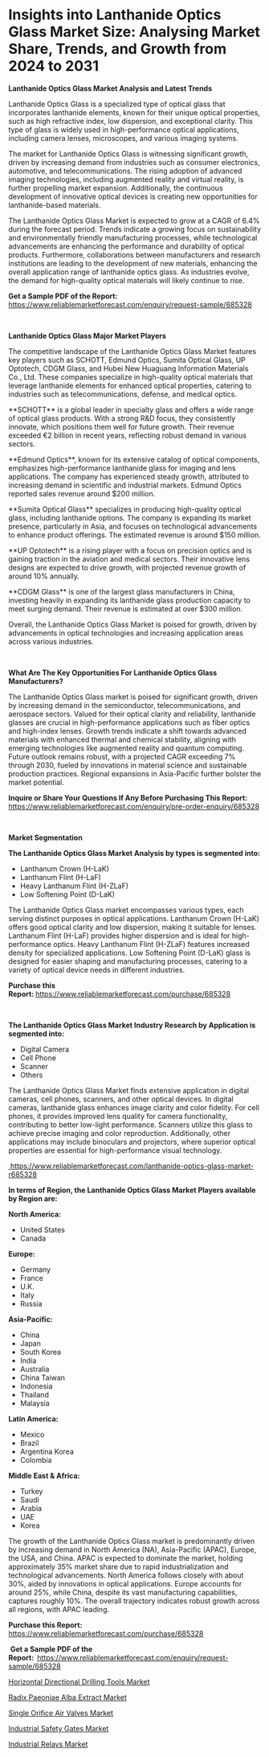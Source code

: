 <p><h1>Insights into Lanthanide Optics Glass Market Size: Analysing Market Share, Trends, and Growth from 2024 to 2031</h1></p><p><strong>Lanthanide Optics Glass Market Analysis and Latest Trends</strong></p>
<p><p>Lanthanide Optics Glass is a specialized type of optical glass that incorporates lanthanide elements, known for their unique optical properties, such as high refractive index, low dispersion, and exceptional clarity. This type of glass is widely used in high-performance optical applications, including camera lenses, microscopes, and various imaging systems. </p><p>The market for Lanthanide Optics Glass is witnessing significant growth, driven by increasing demand from industries such as consumer electronics, automotive, and telecommunications. The rising adoption of advanced imaging technologies, including augmented reality and virtual reality, is further propelling market expansion. Additionally, the continuous development of innovative optical devices is creating new opportunities for lanthanide-based materials.</p><p>The Lanthanide Optics Glass Market is expected to grow at a CAGR of 6.4% during the forecast period. Trends indicate a growing focus on sustainability and environmentally friendly manufacturing processes, while technological advancements are enhancing the performance and durability of optical products. Furthermore, collaborations between manufacturers and research institutions are leading to the development of new materials, enhancing the overall application range of lanthanide optics glass. As industries evolve, the demand for high-quality optical materials will likely continue to rise.</p></p>
<p><strong>Get a Sample PDF of the Report:&nbsp;</strong> <a href="https://www.reliablemarketforecast.com/enquiry/request-sample/685328?utm_campaign=1130&utm_medium=2&utm_source=Github&utm_content=ia&utm_term=20102024&utm_id=lanthanide-optics-glass">https://www.reliablemarketforecast.com/enquiry/request-sample/685328</a></p>
<p>&nbsp;</p>
<p><strong>Lanthanide Optics Glass Major Market Players</strong></p>
<p><p>The competitive landscape of the Lanthanide Optics Glass Market features key players such as SCHOTT, Edmund Optics, Sumita Optical Glass, UP Optotech, CDGM Glass, and Hubei New Huaguang Information Materials Co., Ltd. These companies specialize in high-quality optical materials that leverage lanthanide elements for enhanced optical properties, catering to industries such as telecommunications, defense, and medical optics.</p><p>**SCHOTT** is a global leader in specialty glass and offers a wide range of optical glass products. With a strong R&D focus, they consistently innovate, which positions them well for future growth. Their revenue exceeded €2 billion in recent years, reflecting robust demand in various sectors.</p><p>**Edmund Optics**, known for its extensive catalog of optical components, emphasizes high-performance lanthanide glass for imaging and lens applications. The company has experienced steady growth, attributed to increasing demand in scientific and industrial markets. Edmund Optics reported sales revenue around $200 million.</p><p>**Sumita Optical Glass** specializes in producing high-quality optical glass, including lanthanide options. The company is expanding its market presence, particularly in Asia, and focuses on technological advancements to enhance product offerings. The estimated revenue is around $150 million.</p><p>**UP Optotech** is a rising player with a focus on precision optics and is gaining traction in the aviation and medical sectors. Their innovative lens designs are expected to drive growth, with projected revenue growth of around 10% annually.</p><p>**CDGM Glass** is one of the largest glass manufacturers in China, investing heavily in expanding its lanthanide glass production capacity to meet surging demand. Their revenue is estimated at over $300 million.</p><p>Overall, the Lanthanide Optics Glass Market is poised for growth, driven by advancements in optical technologies and increasing application areas across various industries.</p></p>
<p>&nbsp;</p>
<p><strong>What Are The Key Opportunities For Lanthanide Optics Glass Manufacturers?</strong></p>
<p><p>The Lanthanide Optics Glass market is poised for significant growth, driven by increasing demand in the semiconductor, telecommunications, and aerospace sectors. Valued for their optical clarity and reliability, lanthanide glasses are crucial in high-performance applications such as fiber optics and high-index lenses. Growth trends indicate a shift towards advanced materials with enhanced thermal and chemical stability, aligning with emerging technologies like augmented reality and quantum computing. Future outlook remains robust, with a projected CAGR exceeding 7% through 2030, fueled by innovations in material science and sustainable production practices. Regional expansions in Asia-Pacific further bolster the market potential.</p></p>
<p><strong>Inquire or Share Your Questions If Any Before Purchasing This Report:</strong> <a href="https://www.reliablemarketforecast.com/enquiry/pre-order-enquiry/685328?utm_campaign=1130&utm_medium=2&utm_source=Github&utm_content=ia&utm_term=20102024&utm_id=lanthanide-optics-glass">https://www.reliablemarketforecast.com/enquiry/pre-order-enquiry/685328</a></p>
<p>&nbsp;</p>
<p><strong>Market Segmentation</strong></p>
<p><strong>The Lanthanide Optics Glass Market Analysis by types is segmented into:</strong></p>
<p><ul><li>Lanthanum Crown (H-LaK)</li><li>Lanthanum Flint (H-LaF)</li><li>Heavy Lanthanum Flint (H-ZLaF)</li><li>Low Softening Point (D-LaK)</li></ul></p>
<p><p>The Lanthanide Optics Glass market encompasses various types, each serving distinct purposes in optical applications. Lanthanum Crown (H-LaK) offers good optical clarity and low dispersion, making it suitable for lenses. Lanthanum Flint (H-LaF) provides higher dispersion and is ideal for high-performance optics. Heavy Lanthanum Flint (H-ZLaF) features increased density for specialized applications. Low Softening Point (D-LaK) glass is designed for easier shaping and manufacturing processes, catering to a variety of optical device needs in different industries.</p></p>
<p><strong>Purchase this Report:&nbsp;</strong><a href="https://www.reliablemarketforecast.com/purchase/685328?utm_campaign=1130&utm_medium=2&utm_source=Github&utm_content=ia&utm_term=20102024&utm_id=lanthanide-optics-glass">https://www.reliablemarketforecast.com/purchase/685328</a></p>
<p>&nbsp;</p>
<p><strong>The Lanthanide Optics Glass Market Industry Research by Application is segmented into:</strong></p>
<p><ul><li>Digital Camera</li><li>Cell Phone</li><li>Scanner</li><li>Others</li></ul></p>
<p><p>The Lanthanide Optics Glass Market finds extensive application in digital cameras, cell phones, scanners, and other optical devices. In digital cameras, lanthanide glass enhances image clarity and color fidelity. For cell phones, it provides improved lens quality for camera functionality, contributing to better low-light performance. Scanners utilize this glass to achieve precise imaging and color reproduction. Additionally, other applications may include binoculars and projectors, where superior optical properties are essential for high-performance visual technology.</p></p>
<p><a href="https://www.reliablemarketforecast.com/lanthanide-optics-glass-market-r685328?utm_campaign=1130&utm_medium=2&utm_source=Github&utm_content=ia&utm_term=20102024&utm_id=lanthanide-optics-glass">&nbsp;https://www.reliablemarketforecast.com/lanthanide-optics-glass-market-r685328</a></p>
<p><strong>In terms of Region, the Lanthanide Optics Glass Market Players available by Region are:</strong></p>
<p>
    <p> <strong> North America: </strong>
        <ul>
            <li>United States</li>
            <li>Canada</li>
        </ul>
        </p> 
    <p> <strong> Europe: </strong>
        <ul>
            <li>Germany</li>
            <li>France</li>
            <li>U.K.</li>
            <li>Italy</li>
            <li>Russia</li>
        </ul>
        </p> 
    <p> <strong> Asia-Pacific: </strong>
        <ul>
            <li>China</li>
            <li>Japan</li>
            <li>South Korea</li>
            <li>India</li>
            <li>Australia</li>
            <li>China Taiwan</li>
            <li>Indonesia</li>
            <li>Thailand</li>
            <li>Malaysia</li>
        </ul>
        </p> 
    <p> <strong> Latin America: </strong>
        <ul>
            <li>Mexico</li>
            <li>Brazil</li>
            <li>Argentina Korea</li>
            <li>Colombia</li>
        </ul>
        </p> 
    <p> <strong> Middle East & Africa: </strong>
        <ul>
            <li>Turkey</li>
            <li>Saudi</li>
            <li>Arabia</li>
            <li>UAE</li>
            <li>Korea</li>
        </ul>
    </p>
    </p>
<p><p>The growth of the Lanthanide Optics Glass market is predominantly driven by increasing demand in North America (NA), Asia-Pacific (APAC), Europe, the USA, and China. APAC is expected to dominate the market, holding approximately 35% market share due to rapid industrialization and technological advancements. North America follows closely with about 30%, aided by innovations in optical applications. Europe accounts for around 25%, while China, despite its vast manufacturing capabilities, captures roughly 10%. The overall trajectory indicates robust growth across all regions, with APAC leading.</p></p>
<p><strong>Purchase this Report: </strong><a href="https://www.reliablemarketforecast.com/purchase/685328?utm_campaign=1130&utm_medium=2&utm_source=Github&utm_content=ia&utm_term=20102024&utm_id=lanthanide-optics-glass">https://www.reliablemarketforecast.com/purchase/685328</a></p>
<p>&nbsp;<strong>Get a Sample PDF of the Report:&nbsp;&nbsp;</strong><a href="https://www.reliablemarketforecast.com/enquiry/request-sample/685328?utm_campaign=1130&utm_medium=2&utm_source=Github&utm_content=ia&utm_term=20102024&utm_id=lanthanide-optics-glass">https://www.reliablemarketforecast.com/enquiry/request-sample/685328</a></p>
<p><strong></strong></p>
<p><p><a href="https://issuu.com/reportprime-2/docs/horizontal-directional-drilling-too_3aa8a78698481e?utm_campaign=1130&utm_medium=2&utm_source=Github&utm_content=ia&utm_term=20102024&utm_id=lanthanide-optics-glass">Horizontal Directional Drilling Tools Market</a></p><p><a href="https://github.com/habinadmshaulz/Market-Research-Report-List-1/blob/main/radix-paeoniae-alba-extract-market.md?utm_campaign=1130&utm_medium=2&utm_source=Github&utm_content=ia&utm_term=20102024&utm_id=lanthanide-optics-glass">Radix Paeoniae Alba Extract Market</a></p><p><a href="https://github.com/markita8qfi/Market-Research-Report-List-1/blob/main/single-orifice-air-valves-market.md?utm_campaign=1130&utm_medium=2&utm_source=Github&utm_content=ia&utm_term=20102024&utm_id=lanthanide-optics-glass">Single Orifice Air Valves Market</a></p><p><a href="https://www.linkedin.com/pulse/industrial-safety-gates-market-essentials-key-players-demand-ituxe?utm_campaign=1130&utm_medium=2&utm_source=Github&utm_content=ia&utm_term=20102024&utm_id=lanthanide-optics-glass">Industrial Safety Gates Market</a></p><p><a href="https://www.linkedin.com/pulse/industrial-relays-market-research-report-forecast-growth-prospects-oezae?utm_campaign=1130&utm_medium=2&utm_source=Github&utm_content=ia&utm_term=20102024&utm_id=lanthanide-optics-glass">Industrial Relays Market</a></p></p>